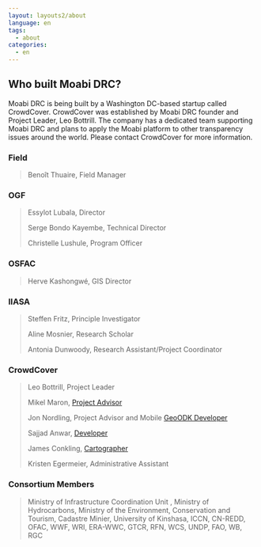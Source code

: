 ```yaml
---
layout: layouts2/about
language: en
tags:
  - about
categories:
  - en
---
```

## Who built Moabi DRC?

Moabi DRC is being built by a Washington DC-based startup called CrowdCover. CrowdCover was established by Moabi DRC founder and Project Leader, Leo Bottrill. The company has a dedicated team supporting Moabi DRC and plans to apply the Moabi platform to other transparency issues around the world. Please contact CrowdCover for more information.

### Field

>Benoît Thuaire, Field Manager


### OGF

>Essylot Lubala, Director
>
>Serge Bondo Kayembe,  Technical Director
>
>Christelle Lushule, Program Officer


### OSFAC

>Herve Kashongwé, GIS Director


### IIASA

>Steffen Fritz, Principle Investigator
>
>Aline Mosnier, Research Scholar
>
>Antonia Dunwoody, Research Assistant/Project Coordinator


### CrowdCover

>Leo Bottrill, Project Leader
>
>Mikel Maron, [Project Advisor](http://groundtruth.in/about/)
>
>Jon Nordling, Project Advisor and Mobile [GeoODK Developer](http://geoodk.com/)
>
>Sajjad Anwar, [Developer](http://sajjad.in/)
>
>James Conkling, [Cartographer](https://www.linkedin.com/pub/james-conkling/93/8b1/246)
>
>Kristen Egermeier, Administrative Assistant

### Consortium Members

>Ministry of Infrastructure Coordination Unit , Ministry of Hydrocarbons, Ministry of the Environment, Conservation and Tourism, Cadastre Minier, University of Kinshasa, ICCN, CN-REDD, OFAC, WWF, WRI, ERA-WWC, GTCR, RFN, WCS, UNDP, FAO, WB, RGC
